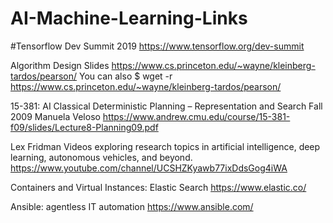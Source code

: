 # AI-Machine-Learning-Links

#Tensorflow Dev Summit 2019
https://www.tensorflow.org/dev-summit

Algorithm Design Slides
https://www.cs.princeton.edu/~wayne/kleinberg-tardos/pearson/
You can also $ wget -r https://www.cs.princeton.edu/~wayne/kleinberg-tardos/pearson/


15-381: AI
Classical Deterministic Planning –
Representation and Search
Fall 2009
Manuela Veloso 
https://www.andrew.cmu.edu/course/15-381-f09/slides/Lecture8-Planning09.pdf

Lex Fridman Videos exploring research topics in artificial intelligence, deep learning, autonomous vehicles, and beyond.
https://www.youtube.com/channel/UCSHZKyawb77ixDdsGog4iWA


Containers and Virtual Instances: 
Elastic Search
https://www.elastic.co/

Ansible: agentless IT automation
https://www.ansible.com/
